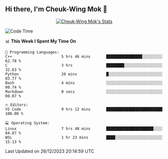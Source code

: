 ## Hi there, I'm Cheuk-Wing Mok 👋

<!--
**mozro0327/mozro0327** is a ✨ _special_ ✨ repository because its `README.md` (this file) appears on your GitHub profile.

Here are some ideas to get you started:

- 🔭 I’m currently working on ...
- 🌱 I’m currently learning ...
- 👯 I’m looking to collaborate on ...
- 🤔 I’m looking for help with ...
- 💬 Ask me about ...
- 📫 How to reach me: ...
- 😄 Pronouns: ...
- ⚡ Fun fact: ...
-->

<p align="center">
  <a href="https://github.com/mozro0327" class="rich-diff-level-one">
    <img src="https://github-readme-stats.vercel.app/api?username=mozro0327&title_color=333&text_color=777" alt="Cheuk-Wing Mok's Stats" >
    <!-- &hide=issues
    <img src="https://github-readme-stats.vercel.app/api?username=mozro0327&hide=issues&title_color=333&text_color=777" alt="Cheuk-Wing Mok's Stats" >
    -->
  </a>
</p>

<!--START_SECTION:waka-->
![Code Time](http://img.shields.io/badge/Code%20Time-2%2C241%20hrs%2056%20mins-blue)

📊 **This Week I Spent My Time On** 

```text
💬 Programming Languages: 
C++                      5 hrs 46 mins       ████████████████░░░░░░░░░   62.78 % 
C                        3 hrs               ████████░░░░░░░░░░░░░░░░░   32.63 % 
Python                   20 mins             █░░░░░░░░░░░░░░░░░░░░░░░░   03.77 % 
Bash                     4 mins              ░░░░░░░░░░░░░░░░░░░░░░░░░   00.74 % 
Markdown                 0 secs              ░░░░░░░░░░░░░░░░░░░░░░░░░   00.07 % 

🔥 Editors: 
VS Code                  9 hrs 12 mins       █████████████████████████   100.00 % 

💻 Operating System: 
Linux                    7 hrs 48 mins       █████████████████████░░░░   84.87 % 
WSL                      1 hr 23 mins        ████░░░░░░░░░░░░░░░░░░░░░   15.13 % 
```


 Last Updated on 26/12/2023 20:14:59 UTC
<!--END_SECTION:waka-->
